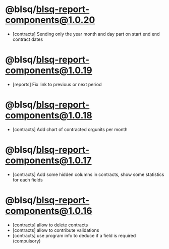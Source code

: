 # @blsq/blsq-report-components@1.0.20

- [contracts] Sending only the year month and day part on start end end contract dates

# @blsq/blsq-report-components@1.0.19

- [reports] Fix link to previous or next period

# @blsq/blsq-report-components@1.0.18

- [contracts] Add chart of contracted orgunits per month

# @blsq/blsq-report-components@1.0.17

- [contracts] Add some hidden columns in contracts, show some statistics for each fields

# @blsq/blsq-report-components@1.0.16

- [contracts] allow to delete contracts
- [contracts] allow to contribute validations
- [contracts] use program info to deduce if a field is required (compulsory)
